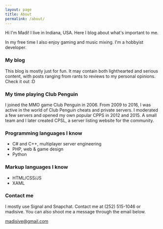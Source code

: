```yaml
---
layout: page
title: About
permalink: /about/
---
```


Hi I'm Madi! I live in Indiana, USA. Here I blog about what's important to me.

In my free time I also enjoy gaming and music mixing. I'm a hobbyist developer.

### My blog
This blog is mostly just for fun. It may contain both lighthearted and serious content, with posts ranging from rants to reviews to my personal opinions. Check it out :D

### My time playing Club Penguin
I joined the MMO game Club Penguin in 2006. From 2009 to 2016, I was active in the world of Club Penguin cheats and private servers. I moderated a few servers and opened my own popular CPPS in 2012 and 2015. A small team and I later created CPSL, a server listing website for the community.

### Programming languages I know
- C# and C++, multiplayer server engineering
- PHP, web & game design
- Python

### Markup languages I know
- HTML/CSS/JS
- XAML

### Contact me
I mostly use Signal and Snapchat. Contact me at (252) 515-1046 or madisive. You can also shoot me a message through the email below.

[madisive@gmail.com](mailto:madisive@gmail.com)
